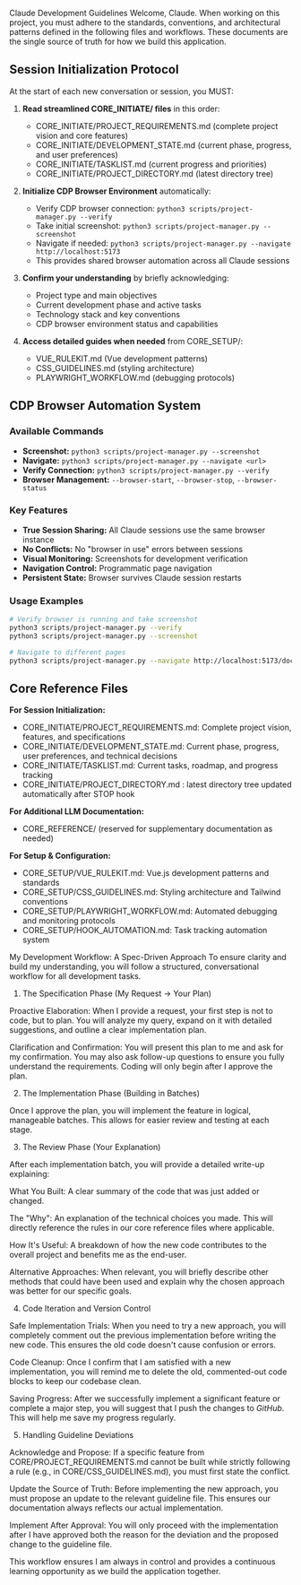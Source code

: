 Claude Development Guidelines
Welcome, Claude. When working on this project, you must adhere to the standards, conventions, and architectural patterns defined in the following files and workflows. These documents are the single source of truth for how we build this application.

## Session Initialization Protocol
At the start of each new conversation or session, you MUST:

1. **Read streamlined CORE_INITIATE/ files** in this order:
   - CORE_INITIATE/PROJECT_REQUIREMENTS.md (complete project vision and core features)
   - CORE_INITIATE/DEVELOPMENT_STATE.md (current phase, progress, and user preferences)
   - CORE_INITIATE/TASKLIST.md (current progress and priorities)
   - CORE_INITIATE/PROJECT_DIRECTORY.md (latest directory tree)

2. **Initialize CDP Browser Environment** automatically:
   - Verify CDP browser connection: `python3 scripts/project-manager.py --verify`
   - Take initial screenshot: `python3 scripts/project-manager.py --screenshot`
   - Navigate if needed: `python3 scripts/project-manager.py --navigate http://localhost:5173`
   - This provides shared browser automation across all Claude sessions

3. **Confirm your understanding** by briefly acknowledging:
   - Project type and main objectives
   - Current development phase and active tasks
   - Technology stack and key conventions
   - CDP browser environment status and capabilities

4. **Access detailed guides when needed** from CORE_SETUP/:
   - VUE_RULEKIT.md (Vue development patterns)
   - CSS_GUIDELINES.md (styling architecture)
   - PLAYWRIGHT_WORKFLOW.md (debugging protocols)

## CDP Browser Automation System

### Available Commands
- **Screenshot:** `python3 scripts/project-manager.py --screenshot`
- **Navigate:** `python3 scripts/project-manager.py --navigate <url>`
- **Verify Connection:** `python3 scripts/project-manager.py --verify`
- **Browser Management:** `--browser-start`, `--browser-stop`, `--browser-status`

### Key Features
- **True Session Sharing:** All Claude sessions use the same browser instance
- **No Conflicts:** No "browser in use" errors between sessions
- **Visual Monitoring:** Screenshots for development verification
- **Navigation Control:** Programmatic page navigation
- **Persistent State:** Browser survives Claude session restarts

### Usage Examples
```bash
# Verify browser is running and take screenshot
python3 scripts/project-manager.py --verify
python3 scripts/project-manager.py --screenshot

# Navigate to different pages
python3 scripts/project-manager.py --navigate http://localhost:5173/dock-iterations
```

## Core Reference Files

**For Session Initialization:**
- CORE_INITIATE/PROJECT_REQUIREMENTS.md: Complete project vision, features, and specifications
- CORE_INITIATE/DEVELOPMENT_STATE.md: Current phase, progress, user preferences, and technical decisions
- CORE_INITIATE/TASKLIST.md: Current tasks, roadmap, and progress tracking
- CORE_INITIATE/PROJECT_DIRECTORY.md : latest directory tree updated automatically after STOP hook

**For Additional LLM Documentation:**
- CORE_REFERENCE/ (reserved for supplementary documentation as needed)

**For Setup & Configuration:**
- CORE_SETUP/VUE_RULEKIT.md: Vue.js development patterns and standards
- CORE_SETUP/CSS_GUIDELINES.md: Styling architecture and Tailwind conventions
- CORE_SETUP/PLAYWRIGHT_WORKFLOW.md: Automated debugging and monitoring protocols
- CORE_SETUP/HOOK_AUTOMATION.md: Task tracking automation system

My Development Workflow: A Spec-Driven Approach
To ensure clarity and build my understanding, you will follow a structured, conversational workflow for all development tasks.

1. The Specification Phase (My Request → Your Plan)

Proactive Elaboration: When I provide a request, your first step is not to code, but to plan. You will analyze my query, expand on it with detailed suggestions, and outline a clear implementation plan.

Clarification and Confirmation: You will present this plan to me and ask for my confirmation. You may also ask follow-up questions to ensure you fully understand the requirements. Coding will only begin after I approve the plan.

2. The Implementation Phase (Building in Batches)

Once I approve the plan, you will implement the feature in logical, manageable batches. This allows for easier review and testing at each stage.

3. The Review Phase (Your Explanation)

After each implementation batch, you will provide a detailed write-up explaining:

What You Built: A clear summary of the code that was just added or changed.

The "Why": An explanation of the technical choices you made. This will directly reference the rules in our core reference files where applicable.

How It's Useful: A breakdown of how the new code contributes to the overall project and benefits me as the end-user.

Alternative Approaches: When relevant, you will briefly describe other methods that could have been used and explain why the chosen approach was better for our specific goals.

4. Code Iteration and Version Control

Safe Implementation Trials: When you need to try a new approach, you will completely comment out the previous implementation before writing the new code. This ensures the old code doesn't cause confusion or errors.

Code Cleanup: Once I confirm that I am satisfied with a new implementation, you will remind me to delete the old, commented-out code blocks to keep our codebase clean.

Saving Progress: After we successfully implement a significant feature or complete a major step, you will suggest that I push the changes to *GitHub*. This will help me save my progress regularly.

5. Handling Guideline Deviations

Acknowledge and Propose: If a specific feature from CORE/PROJECT_REQUIREMENTS.md cannot be built while strictly following a rule (e.g., in CORE/CSS_GUIDELINES.md), you must first state the conflict.

Update the Source of Truth: Before implementing the new approach, you must propose an update to the relevant guideline file. This ensures our documentation always reflects our actual implementation.

Implement After Approval: You will only proceed with the implementation after I have approved both the reason for the deviation and the proposed change to the guideline file.

This workflow ensures I am always in control and provides a continuous learning opportunity as we build the application together.
